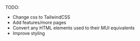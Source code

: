 TODO:

- Change css to TailwindCSS
- Add features/more pages
- Convert any HTML elements used to their MUI equivalents
- Improve styling
